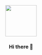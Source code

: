 <div id="header" align="center">
  <img src="https://media.giphy.com/media/6Vb1dpG6jgGPa5x9iR/giphy.gif" width="100"/>


<div id="badges">
  <img src="https://komarev.com/ghpvc/?username=Alexandr-Mayyura&style=flat-square&color=blue" alt=""/>
</div>

### Hi there 👋

<!--
**Alexandr-Mayyura/Alexandr-Mayyura** is a ✨ _special_ ✨ repository because its `README.md` (this file) appears on your GitHub profile.

Here are some ideas to get you started:

- 🔭 I’m currently working on ...
- 🌱 I’m currently learning ...
- 👯 I’m looking to collaborate on ...
- 🤔 I’m looking for help with ...
- 💬 Ask me about ...
- 📫 How to reach me: ...
- 😄 Pronouns: ...
- ⚡ Fun fact: ...
-->
